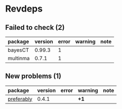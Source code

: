 # Revdeps

## Failed to check (2)

|package  |version |error |warning |note |
|:--------|:-------|:-----|:-------|:----|
|bayesCT  |0.99.3  |1     |        |     |
|multinma |0.7.1   |1     |        |     |

## New problems (1)

|package    |version |error |warning |note |
|:----------|:-------|:-----|:-------|:----|
|[preferably](problems.md#preferably)|0.4.1   |      |__+1__  |     |

